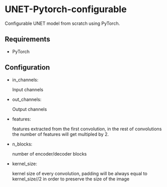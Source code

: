 # UNET-Pytorch-configurable
Configurable UNET model from scratch using PyTorch.

## Requirements
- PyTorch

## Configuration
- in_channels: 

  Input channels
- out_channels: 

  Output channels
- features: 

  features extracted from the first convolution, in the rest of convolutions the number of features will get multipled by 2.
- n_blocks: 
  
  number of encoder/decoder blocks
- kernel_size: 
  
  kernel size of every convolution, padding will be always equal to kernel_size//2 in order to preserve the size of the image
